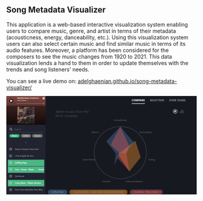 ## Song Metadata Visualizer
This application is a web-based interactive visualization system enabling users to compare music, genre, and artist in terms of their metadata (acousticness, energy, danceability, etc.). Using this visualization system users can also select certain music and find similar music in terms of its audio features. Moreover, a platform has been considered for the composers to see the music changes from 1920 to 2021. This data visualization lends a hand to them in order to update themselves with the trends and song listeners' needs.

You can see a live demo on: [adelghaenian.github.io/song-metadata-visualizer/](https://adelghaenian.github.io/song-metadata-visualizer/)


![compare screenshot](https://raw.githubusercontent.com/adelghaenian/song-metadata-visualizer/main/snapshots/compare.png)
